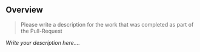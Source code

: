 ## Overview

> Please write a description for the work that was completed as part of the Pull-Request

_Write your description here...._